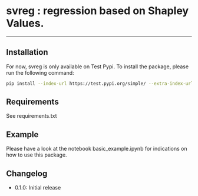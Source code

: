 # svreg : regression based on Shapley Values.

----

## Installation

For now, svreg is only available on Test Pypi.
To install the package, please run the following command:

```bash
pip install --index-url https://test.pypi.org/simple/ --extra-index-url https://pypi.org/simple sv_regression
```

## Requirements

See requirements.txt

## Example

Please have a look at the notebook basic_example.ipynb for indications on how to use this package.


## Changelog

- 0.1.0: Initial release
